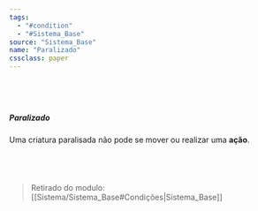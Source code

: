 ```yaml
---
tags:
  - "#condition"
  - "#Sistema_Base"
source: "Sistema_Base"
name: "Paralizado"
cssclass: paper
---
```

#
<br/>

##### Paralizado
 Uma criatura paralisada não pode se mover ou realizar uma **ação**. 

<br/>

#


> Retirado do modulo: [[Sistema/Sistema_Base#Condições|Sistema_Base]]


